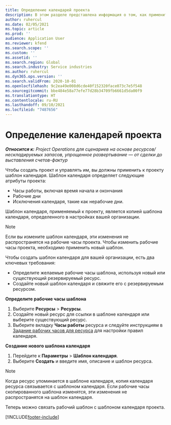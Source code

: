 ```yaml
---
title: Определение календарей проекта
description: В этом разделе представлена информация о том, как применить шаблон календаря к проекту для отслеживания расписания проекта.
author: ruhercul
ms.date: 02/05/2021
ms.topic: article
ms.prod: ''
audience: Application User
ms.reviewer: kfend
ms.search.scope: ''
ms.custom: ''
ms.assetid: ''
ms.search.region: Global
ms.search.industry: Service industries
ms.author: ruhercul
ms.dyn365.ops.version: ''
ms.search.validFrom: 2020-10-01
ms.openlocfilehash: 9c2ea49e008d6cde40f152320face073c7e5f548
ms.sourcegitcommit: bbe484e58a77efe77d28b34709fb6661d5da00f9
ms.translationtype: HT
ms.contentlocale: ru-RU
ms.lasthandoff: 09/10/2021
ms.locfileid: "7487656"
---
```

# <a name="define-project-calendars"></a>Определение календарей проекта

_**Относится к:** Project Operations для сценариев на основе ресурсов/нескладируемых запасов, упрощенное развертывание — от сделки до выставления счетов-фактур_

Чтобы создать проект и управлять им, вы должны применить к проекту шаблон календаря. Шаблон календаря определяет следующие атрибуты проекта:

- Часы работы, включая время начала и окончания
- Рабочие дни
- Исключения календаря, такие как нерабочие дни.

Шаблон календаря, применяемый к проекту, является копией шаблона календаря, определенного в настройках вашей организации.

> [!NOTE]
> Если вы измените шаблон календаря, эти изменения не распространятся на рабочие часы проекта. Чтобы изменить рабочие часы проекта, необходимо применить новый шаблон.

Чтобы создать шаблон календаря для вашей организации, есть два ключевых требования:

- Определите желаемые рабочие часы шаблона, используя новый или существующий резервируемый ресурс.
- Создайте новый шаблон календаря и свяжите его с резервируемым ресурсом.

**Определите рабочие часы шаблона**

1. Выберите **Ресурсы** \> **Ресурсы**.
2. Создайте новый ресурс для ссылки в шаблоне календаря или выберите существующий ресурс.
3. Выберите вкладку **Часы работы** ресурса и следуйте инструкциям в [Задание рабочих часов для ресурса](/dynamics365/field-service/set-work-hours-resource) для настройки правил календаря.

**Создание нового шаблона календаря**

1. Перейдите к **Параметры** \> **Шаблон календаря**.
2. Выберите **Создать** и введите имя, описание и шаблон ресурса.

> [!NOTE]
> Когда ресурс упоминается в шаблоне календаря, копия календаря ресурса связывается с шаблоном календаря. Если рабочие часы скопированного шаблона изменятся, эти изменения не распространятся на шаблон календаря.

Теперь можно связать рабочий шаблон с шаблоном календаря проекта.


[!INCLUDE[footer-include](../includes/footer-banner.md)]

